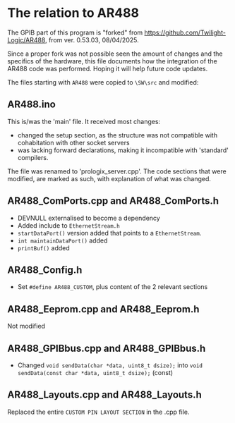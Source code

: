 # The relation to AR488

The GPIB part of this program is "forked" from https://github.com/Twilight-Logic/AR488, from ver. 0.53.03, 08/04/2025.

Since a proper fork was not possible seen the amount of changes and the specifics of the hardware, this file documents how the integration of the AR488 code was performed. Hoping it will help future code updates.

The files starting with `AR488` were copied to `\SW\src` and modified:

## AR488.ino

This is/was the 'main' file. It received most changes:

* changed the setup section, as the structure was not compatible with cohabitation with other socket servers
* was lacking forward declarations, making it incompatible with 'standard' compilers.

The file was renamed to 'prologix_server.cpp'. The code sections that were modified, are marked as such, with explanation of what was changed.

## AR488_ComPorts.cpp and AR488_ComPorts.h

* DEVNULL externalised to become a dependency
* Added include to `EthernetStream.h`
* `startDataPort()` version added that points to a `EthernetStream`.
* `int maintainDataPort()` added
* `printBuf()` added

## AR488_Config.h

* Set `#define AR488_CUSTOM`, plus content of the 2 relevant sections

## AR488_Eeprom.cpp and AR488_Eeprom.h

Not modified

## AR488_GPIBbus.cpp and AR488_GPIBbus.h

* Changed `void sendData(char *data, uint8_t dsize);` into `void sendData(const char *data, uint8_t dsize);`  (const)

## AR488_Layouts.cpp and AR488_Layouts.h

Replaced the entire `CUSTOM PIN LAYOUT SECTION` in the .cpp file.
